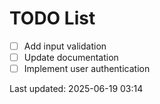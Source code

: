 # TODO List

- [ ] Add input validation
- [ ] Update documentation
- [ ] Implement user authentication

Last updated: 2025-06-19 03:14
